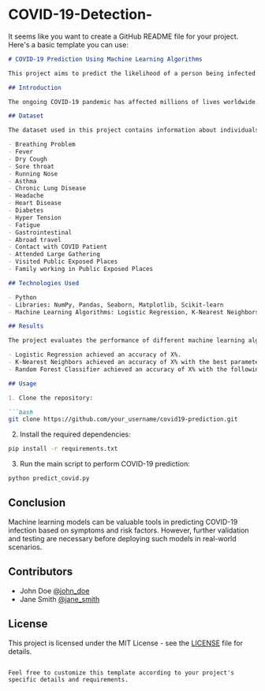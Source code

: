 # COVID-19-Detection-
It seems like you want to create a GitHub README file for your project. Here's a basic template you can use:

```markdown
# COVID-19 Prediction Using Machine Learning Algorithms

This project aims to predict the likelihood of a person being infected with COVID-19 based on various symptoms and risk factors, using several machine learning algorithms.

## Introduction

The ongoing COVID-19 pandemic has affected millions of lives worldwide. Early detection and diagnosis are crucial in controlling the spread of the virus. This project utilizes machine learning techniques to predict COVID-19 infection based on symptoms and other relevant factors.

## Dataset

The dataset used in this project contains information about individuals, including symptoms experienced and potential risk factors for COVID-19. It includes the following columns:

- Breathing Problem
- Fever
- Dry Cough
- Sore throat
- Running Nose
- Asthma
- Chronic Lung Disease
- Headache
- Heart Disease
- Diabetes
- Hyper Tension
- Fatigue
- Gastrointestinal
- Abroad travel
- Contact with COVID Patient
- Attended Large Gathering
- Visited Public Exposed Places
- Family working in Public Exposed Places

## Technologies Used

- Python
- Libraries: NumPy, Pandas, Seaborn, Matplotlib, Scikit-learn
- Machine Learning Algorithms: Logistic Regression, K-Nearest Neighbors, Random Forest Classifier

## Results

The project evaluates the performance of different machine learning algorithms in predicting COVID-19 infection. Here are some key findings:

- Logistic Regression achieved an accuracy of X%.
- K-Nearest Neighbors achieved an accuracy of X% with the best parameter of Y neighbors.
- Random Forest Classifier achieved an accuracy of X% with the following parameters: ...

## Usage

1. Clone the repository:

```bash
git clone https://github.com/your_username/covid19-prediction.git
```

2. Install the required dependencies:

```bash
pip install -r requirements.txt
```

3. Run the main script to perform COVID-19 prediction:

```bash
python predict_covid.py
```

## Conclusion

Machine learning models can be valuable tools in predicting COVID-19 infection based on symptoms and risk factors. However, further validation and testing are necessary before deploying such models in real-world scenarios.

## Contributors

- John Doe [@john_doe](https://github.com/john_doe)
- Jane Smith [@jane_smith](https://github.com/jane_smith)

## License

This project is licensed under the MIT License - see the [LICENSE](LICENSE) file for details.
```

Feel free to customize this template according to your project's specific details and requirements.
